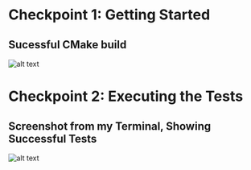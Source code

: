 # Checkpoint 1: Getting Started

## Sucessful CMake build
![alt text](https://i.gyazo.com/429ed3813dda27e52323e4106eb41f74.png)

# Checkpoint 2: Executing the Tests

## Screenshot from my Terminal, Showing Successful Tests
![alt text](https://i.gyazo.com/7cdbb596343f68edb80eb3057c9f36ad.png)
